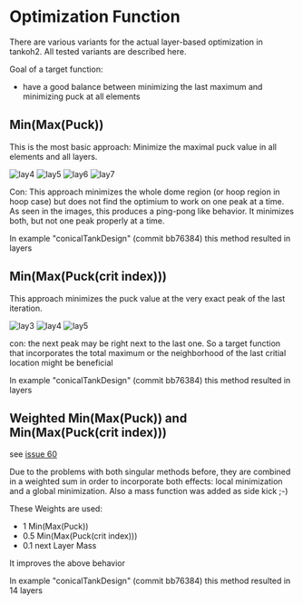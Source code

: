 # Optimization Function

There are various variants for the actual layer-based optimization in tankoh2. All tested variants are described here.

Goal of a target function:
- have a good balance between minimizing the last maximum and minimizing puck at all elements

## Min(Max(Puck))
This is the most basic approach: Minimize the maximal puck value in all elements and all layers.

![lay4](sfreund-DLR/tankoh2/doc/images/optimization/minmaxpuck_4.png)
![lay5](sfreund-DLR/tankoh2/doc/images/optimization/minmaxpuck_5.png)
![lay6](sfreund-DLR/tankoh2/doc/images/optimization/minmaxpuck_6.png)
![lay7](sfreund-DLR/tankoh2/doc/images/optimization/minmaxpuck_7.png)


Con: This approach minimizes the whole dome region (or hoop region in hoop case) but does not find the optimium to work on one peak at a time. As seen in the images, this produces a ping-pong like behavior. It minimizes both, but not one peak properly at a time.

In example "conicalTankDesign" (commit bb76384) this method resulted in  layers

## Min(Max(Puck(crit index)))
This approach minimizes the puck value at the very exact peak of the last iteration. 


![lay3](sfreund-DLR/tankoh2/doc/images/optimization/minmaxcritpuck_3.png)
![lay4](sfreund-DLR/tankoh2/doc/images/optimization/minmaxcritpuck_4.png)
![lay5](sfreund-DLR/tankoh2/doc/images/optimization/minmaxcritpuck_5.png)

con: the next peak may be right next to the last one. So a target function that incorporates the total maximum or the neighborhood of the
last critial location might be beneficial

In example "conicalTankDesign" (commit bb76384) this method resulted in  layers


## Weighted Min(Max(Puck)) and Min(Max(Puck(crit index)))
see [issue 60](https://github.com/sfreund-DLR/tankoh2/issues/60)

Due to the problems with both singular methods before, they are combined in a weighted sum in order to incorporate both effects: 
local minimization and a global minimization. Also a mass function was added as side kick ;-)

These Weights are used:
- 1 Min(Max(Puck))
- 0.5 Min(Max(Puck(crit index)))
- 0.1 next Layer Mass

It improves the above behavior

In example "conicalTankDesign" (commit bb76384) this method resulted in 14 layers

